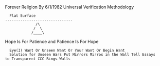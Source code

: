 Forever Religion By 6/1/1982
Universal Verification Methodology

      Flat Surface
    ---------------.---------------
                  /\
                 /  \
                /____\

Hope Is For Patience and Patience Is For Hope

      Eye(I) Want Or Unseen Want Or Your Want Or Begin Want
      Solution for Unseen Wars Put Mirrors Mirros in the Wall Tell Essays to Transparent CCC Rings Walls


